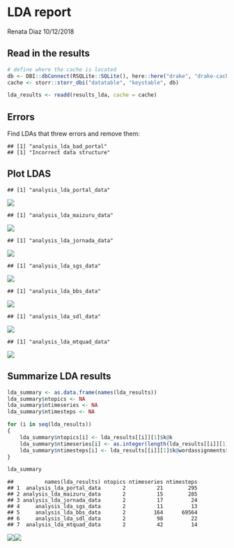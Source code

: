 LDA report
================
Renata Diaz
10/12/2018

Read in the results
-------------------

``` r
# define where the cache is located
db <- DBI::dbConnect(RSQLite::SQLite(), here::here("drake", "drake-cache.sqlite"))
cache <- storr::storr_dbi("datatable", "keystable", db)

lda_results <- readd(results_lda, cache = cache)
```

Errors
------

Find LDAs that threw errors and remove them:

    ## [1] "analysis_lda_bad_portal"
    ## [1] "Incorrect data structure"

Plot LDAS
---------

    ## [1] "analysis_lda_portal_data"

![](lda_report_files/figure-markdown_github/plot%20LDA-1.png)

    ## [1] "analysis_lda_maizuru_data"

![](lda_report_files/figure-markdown_github/plot%20LDA-2.png)

    ## [1] "analysis_lda_jornada_data"

![](lda_report_files/figure-markdown_github/plot%20LDA-3.png)

    ## [1] "analysis_lda_sgs_data"

![](lda_report_files/figure-markdown_github/plot%20LDA-4.png)

    ## [1] "analysis_lda_bbs_data"

![](lda_report_files/figure-markdown_github/plot%20LDA-5.png)

    ## [1] "analysis_lda_sdl_data"

![](lda_report_files/figure-markdown_github/plot%20LDA-6.png)

    ## [1] "analysis_lda_mtquad_data"

![](lda_report_files/figure-markdown_github/plot%20LDA-7.png)

Summarize LDA results
---------------------

``` r
lda_summary <- as.data.frame(names(lda_results))
lda_summary$ntopics <- NA
lda_summary$ntimeseries <- NA
lda_summary$ntimesteps <- NA

for (i in seq(lda_results))
{
    lda_summary$ntopics[i] <- lda_results[[i]][1]$k@k
    lda_summary$ntimeseries[i] <- as.integer(length(lda_results[[i]][1]$k@terms))
    lda_summary$ntimesteps[i] <- lda_results[[i]][1]$k@wordassignments$nrow
}

lda_summary
```

    ##          names(lda_results) ntopics ntimeseries ntimesteps
    ## 1  analysis_lda_portal_data       2          21        295
    ## 2 analysis_lda_maizuru_data       2          15        285
    ## 3 analysis_lda_jornada_data       2          17         24
    ## 4     analysis_lda_sgs_data       2          11         13
    ## 5     analysis_lda_bbs_data       2         164      69564
    ## 6     analysis_lda_sdl_data       2          98         22
    ## 7  analysis_lda_mtquad_data       2          42         14

![](lda_report_files/figure-markdown_github/plot%20lda%20summary-1.png)![](lda_report_files/figure-markdown_github/plot%20lda%20summary-2.png)
